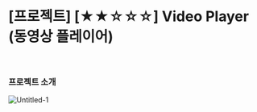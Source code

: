 # [프로젝트] [★★☆☆☆] Video Player (동영상 플레이어)

<br>

### 프로젝트 소개

![Untitled-1](https://github.com/user-attachments/assets/0c977202-a9e2-4a07-9708-51f4f212fd7f)


<br>
<br>

### 